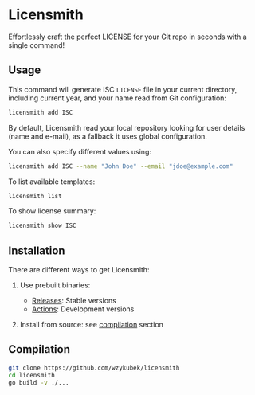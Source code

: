 # Licensmith

Effortlessly craft the perfect LICENSE for your Git repo in seconds with a single command!

## Usage
This command will generate ISC `LICENSE` file in your current directory, including current year, and your name read from Git configuration:
```bash
licensmith add ISC
```

By default, Licensmith read your local repository looking for user details (name and e-mail), as a fallback it uses global configuration.

You can also specify different values using:
```bash
licensmith add ISC --name "John Doe" --email "jdoe@example.com"
```

To list available templates:
```bash
licensmith list
```

To show license summary:
```bash
licensmith show ISC
```

## Installation
There are different ways to get Licensmith:
1. Use prebuilt binaries:
    - [Releases](https://github.com/wzykubek/licensmith/releases): Stable versions
    - [Actions](https://github.com/wzykubek/licensmith/actions): Development versions

2. Install from source: see [compilation](#compilation) section

## Compilation
```bash
git clone https://github.com/wzykubek/licensmith
cd licensmith
go build -v ./...
```
